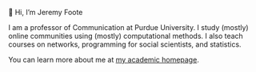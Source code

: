 👋 Hi, I’m Jeremy Foote

I am a professor of Communication at Purdue University. I study (mostly) online communities using (mostly) computational methods. I also teach courses on networks, programming for social scientists, and statistics.

You can learn more about me at [my academic homepage](https://jeremydfoote.com).
